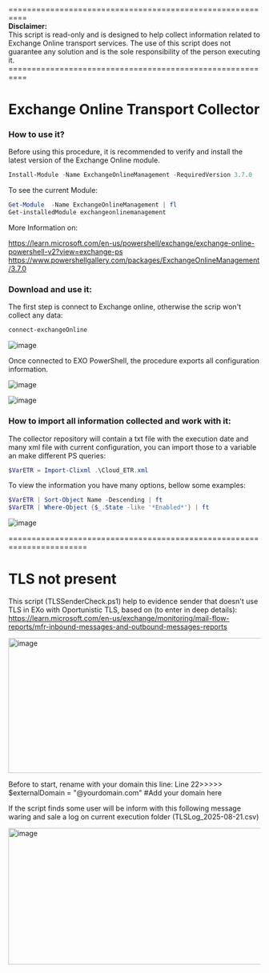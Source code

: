 <p>==========================================================<br><strong>Disclaimer:</strong><br>This script is read-only and is designed to help collect information related to Exchange Online transport services. The use of this script does not guarantee any solution and is the sole responsibility of the person executing it.<br>==========================================================</p>

# Exchange Online Transport Collector

### How to use it?
Before using this procedure, it is recommended to verify and install the latest version of the Exchange Online module.
```powershell
Install-Module -Name ExchangeOnlineManagement -RequiredVersion 3.7.0
```
To see the current Module:
```powershell
Get-Module  -Name ExchangeOnlineManagement | fl
Get-installedModule exchangeonlinemanagement
```
More Information on: 

https://learn.microsoft.com/en-us/powershell/exchange/exchange-online-powershell-v2?view=exchange-ps
https://www.powershellgallery.com/packages/ExchangeOnlineManagement/3.7.0

### Download and use it:
The first step is connect to Exchange online, otherwise the scrip won't collect any data:
```powershell
connect-exchangeOnline
```
![image](https://github.com/user-attachments/assets/80b3d151-ee51-45eb-9a97-353c7eaadfc8)

Once connected to EXO PowerShell, the procedure exports all configuration information.

![image](https://github.com/user-attachments/assets/e9d6ad17-fbfb-4713-8e22-c49232488ef6)

![image](https://github.com/user-attachments/assets/76b801c6-81c1-422e-a118-b518246fc5f4)

### How to import all information collected and work with it:
The collector repository will contain a txt file with the execution date and many xml file with current configuration, you can import those to a variable an make different PS queries:
```powershell
$VarETR = Import-Clixml .\Cloud_ETR.xml
```
To view the information you have many options, bellow some examples:
```powershell
$VarETR | Sort-Object Name -Descending | ft 
$VarETR | Where-Object {$_.State -like '*Enabled*'} | ft
```
![image](https://github.com/user-attachments/assets/2bdd18a5-5ff3-45ef-8711-72dc7e105efc)

=======================================================================

# TLS not present
This script (TLSSenderCheck.ps1) help to evidence sender that doesn't use TLS in EXo with Oportunistic TLS, based on (to enter in deep details):  
https://learn.microsoft.com/en-us/exchange/monitoring/mail-flow-reports/mfr-inbound-messages-and-outbound-messages-reports

<img width="802" height="270" alt="image" src="https://github.com/user-attachments/assets/c8da42be-f440-4060-8a84-d66763c021f7" />

Before to start, rename with your domain this line:
Line 22>>>>> $externalDomain = "@yourdomain.com"  #Add your domain here

If the script finds some user will be inform with this following message waring and sale a log on current execution folder (TLSLog_2025-08-21.csv)

<img width="807" height="273" alt="image" src="https://github.com/user-attachments/assets/f0cbf9e3-9b60-4af5-a1b6-d40a2a53d217" />





